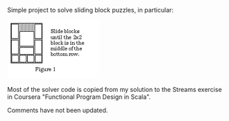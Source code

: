 Simple project to solve sliding block puzzles, in particular:

![](miPuzzle.png)

Most of the solver code is copied from my solution to the Streams exercise in 
Coursera "Functional Program Design in Scala".

Comments have not been updated.
